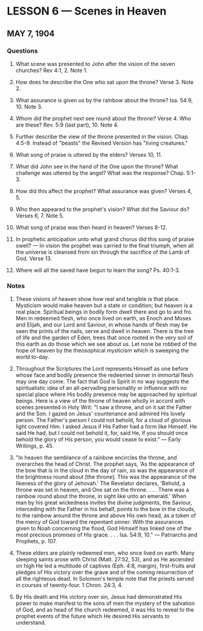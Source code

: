 # LESSON 6 — Scenes in Heaven
## MAY 7, 1904

### Questions

1. What scene was presented to John after the vision of the seven churches? Rev 4:1, 2. Note 1.

2. How does he describe the One who sat upon the throne? Verse 3. Note 2.

3. What assurance is given us by the rainbow about the throne? Isa. 54:9, 10. Note 3.

4. Whom did the prophet next see round about the throne? Verse 4. Who are these? Rev. 5:9 (last part), 10. Note 4.

5. Further describe the view of the throne presented in the vision. Chap. 4:5-9. Instead of "beasts" the Revised Version has "living creatures."

6. What song of praise is uttered by the elders? Verses 10, 11.

7. What did John see in the hand of the One upon the throne? What challenge was uttered by the angel? What was the response? Chap. 5:1-3.

8. How did this affect the prophet? What assurance was given? Verses 4, 5.

9. Who then appeared to the prophet's vision? What did the Saviour do? Verses 6, 7. Note 5.

10. What song of praise was then heard in heaven? Verses 8-12.

11. In prophetic anticipation unto what grand chorus did this song of praise swell? — In vision the prophet was carried to the final triumph, when all the universe is cleansed from sin through the sacrifice of the Lamb of God. Verse 13.

12. Where will all the saved have begun to learn the song? Ps. 40:1-3.

### Notes

1. These visions of heaven show how real and tangible is that place. Mysticism would make heaven but a state or condition; but heaven is a real place. Spiritual beings in bodily form dwell there and go to and fro. Men in redeemed flesh, who once lived on earth, as Enoch and Moses and Elijah, and our Lord and Saviour, in whose hands of flesh may be seen the prints of the nails, serve and dwell in heaven. There is the tree of life and the garden of Eden, trees that once rooted in the very soil of this earth as do those which we see about us. Let none be robbed of the hope of heaven by the theosophical mysticism which is sweeping the world to-day.

2. Throughout the Scriptures the Lord represents Himself as one before whose face and bodily presence the redeemed sinner in immortal flesh may one day come. The fact that God is Spirit in no way suggests the spiritualistic idea of an all-pervading personality or influence with no special place where His bodily presence may be approached by spiritual beings. Here is a view of the throne of heaven wholly in accord with scenes presented in Holy Writ: "I saw a throne, and on it sat the Father and the Son. I gazed on Jesus' countenance and admired His lovely person. The Father's person I could not behold, for a cloud of glorious light covered Him. I asked Jesus if His Father had a form like Himself. He said He had, but I could not behold it, for, said He, if you should once behold the glory of His person, you would cease to exist." — Early Writings, p. 45.

3. "In heaven the semblance of a rainbow encircles the throne, and overarches the head of Christ. The prophet says, 'As the appearance of the bow that is in the cloud in the day of rain, so was the appearance of the brightness round about [the throne]. This was the appearance of the likeness of the glory of Jehovah.' The Revelator declares, 'Behold, a throne was set in heaven, and One sat on the throne. . . . There was a rainbow round about the throne, in sight like unto an emerald.' When man by his great wickedness invites the divine judgments, the Saviour, interceding with the Father in his behalf, points to the bow in the clouds, to the rainbow around the throne and above His own head, as a token of the mercy of God toward the repentant sinner. With the assurances given to Noah concerning the flood, God Himself has linked one of the most precious promises of His grace. . . . Isa. 54:9, 10." — Patriarchs and Prophets, p. 107.

4. These elders are plainly redeemed men, who once lived on earth. Many sleeping saints arose with Christ (Matt. 27:52, 53), and as He ascended on high He led a multitude of captives (Eph. 4:8, margin), first-fruits and pledges of His victory over the grave and of the coming resurrection of all the righteous dead. In Solomon's temple note that the priests served in courses of twenty-four. 1 Chron. 24:3, 4.

5. By His death and His victory over sin, Jesus had demonstrated His power to make manifest to the sons of men the mystery of the salvation of God, and as head of the church redeemed, it was His to reveal to the prophet events of the future which He desired His servants to understand.